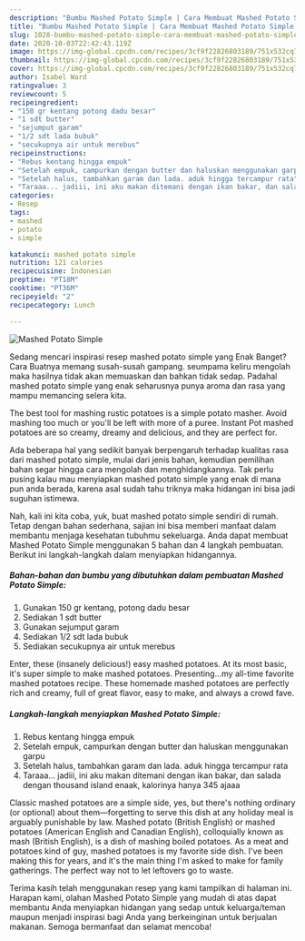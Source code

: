 ```yaml
---
description: "Bumbu Mashed Potato Simple | Cara Membuat Mashed Potato Simple Yang Enak Dan Mudah"
title: "Bumbu Mashed Potato Simple | Cara Membuat Mashed Potato Simple Yang Enak Dan Mudah"
slug: 1028-bumbu-mashed-potato-simple-cara-membuat-mashed-potato-simple-yang-enak-dan-mudah
date: 2020-10-03T22:42:43.119Z
image: https://img-global.cpcdn.com/recipes/3cf9f22826803189/751x532cq70/mashed-potato-simple-foto-resep-utama.jpg
thumbnail: https://img-global.cpcdn.com/recipes/3cf9f22826803189/751x532cq70/mashed-potato-simple-foto-resep-utama.jpg
cover: https://img-global.cpcdn.com/recipes/3cf9f22826803189/751x532cq70/mashed-potato-simple-foto-resep-utama.jpg
author: Isabel Ward
ratingvalue: 3
reviewcount: 5
recipeingredient:
- "150 gr kentang potong dadu besar"
- "1 sdt butter"
- "sejumput garam"
- "1/2 sdt lada bubuk"
- "secukupnya air untuk merebus"
recipeinstructions:
- "Rebus kentang hingga empuk"
- "Setelah empuk, campurkan dengan butter dan haluskan menggunakan garpu"
- "Setelah halus, tambahkan garam dan lada. aduk hingga tercampur rata"
- "Taraaa... jadiii, ini aku makan ditemani dengan ikan bakar, dan salada dengan thousand island enaak, kalorinya hanya 345 ajaaa"
categories:
- Resep
tags:
- mashed
- potato
- simple

katakunci: mashed potato simple 
nutrition: 121 calories
recipecuisine: Indonesian
preptime: "PT18M"
cooktime: "PT36M"
recipeyield: "2"
recipecategory: Lunch

---
```



![Mashed Potato Simple](https://img-global.cpcdn.com/recipes/3cf9f22826803189/751x532cq70/mashed-potato-simple-foto-resep-utama.jpg)

Sedang mencari inspirasi resep mashed potato simple yang Enak Banget? Cara Buatnya memang susah-susah gampang. seumpama keliru mengolah maka hasilnya tidak akan memuaskan dan bahkan tidak sedap. Padahal mashed potato simple yang enak seharusnya punya aroma dan rasa yang mampu memancing selera kita.

The best tool for mashing rustic potatoes is a simple potato masher. Avoid mashing too much or you&#39;ll be left with more of a puree. Instant Pot mashed potatoes are so creamy, dreamy and delicious, and they are perfect for.

Ada beberapa hal yang sedikit banyak berpengaruh terhadap kualitas rasa dari mashed potato simple, mulai dari jenis bahan, kemudian pemilihan bahan segar hingga cara mengolah dan menghidangkannya. Tak perlu pusing kalau mau menyiapkan mashed potato simple yang enak di mana pun anda berada, karena asal sudah tahu triknya maka hidangan ini bisa jadi suguhan istimewa.


Nah, kali ini kita coba, yuk, buat mashed potato simple sendiri di rumah. Tetap dengan bahan sederhana, sajian ini bisa memberi manfaat dalam membantu menjaga kesehatan tubuhmu sekeluarga. Anda dapat membuat Mashed Potato Simple menggunakan 5 bahan dan 4 langkah pembuatan. Berikut ini langkah-langkah dalam menyiapkan hidangannya.

<!--inarticleads1-->

##### Bahan-bahan dan bumbu yang dibutuhkan dalam pembuatan Mashed Potato Simple:

1. Gunakan 150 gr kentang, potong dadu besar
1. Sediakan 1 sdt butter
1. Gunakan sejumput garam
1. Sediakan 1/2 sdt lada bubuk
1. Sediakan secukupnya air untuk merebus


Enter, these (insanely delicious!) easy mashed potatoes. At its most basic, it&#39;s super simple to make mashed potatoes. Presenting…my all-time favorite mashed potatoes recipe. These homemade mashed potatoes are perfectly rich and creamy, full of great flavor, easy to make, and always a crowd fave. 

<!--inarticleads2-->

##### Langkah-langkah menyiapkan Mashed Potato Simple:

1. Rebus kentang hingga empuk
1. Setelah empuk, campurkan dengan butter dan haluskan menggunakan garpu
1. Setelah halus, tambahkan garam dan lada. aduk hingga tercampur rata
1. Taraaa... jadiii, ini aku makan ditemani dengan ikan bakar, dan salada dengan thousand island enaak, kalorinya hanya 345 ajaaa


Classic mashed potatoes are a simple side, yes, but there&#39;s nothing ordinary (or optional) about them—forgetting to serve this dish at any holiday meal is arguably punishable by law. Mashed potato (British English) or mashed potatoes (American English and Canadian English), colloquially known as mash (British English), is a dish of mashing boiled potatoes. As a meat and potatoes kind of guy, mashed potatoes is my favorite side dish. I&#39;ve been making this for years, and it&#39;s the main thing I&#39;m asked to make for family gatherings. The perfect way not to let leftovers go to waste. 

Terima kasih telah menggunakan resep yang kami tampilkan di halaman ini. Harapan kami, olahan Mashed Potato Simple yang mudah di atas dapat membantu Anda menyiapkan hidangan yang sedap untuk keluarga/teman maupun menjadi inspirasi bagi Anda yang berkeinginan untuk berjualan makanan. Semoga bermanfaat dan selamat mencoba!
